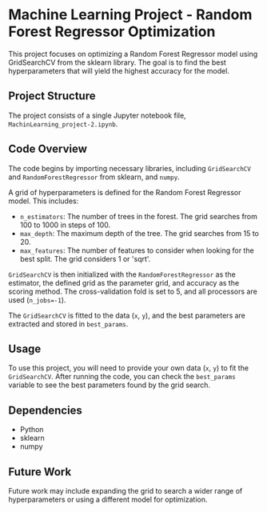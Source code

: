 # Machine Learning Project - Random Forest Regressor Optimization

This project focuses on optimizing a Random Forest Regressor model using GridSearchCV from the sklearn library. The goal is to find the best hyperparameters that will yield the highest accuracy for the model.

## Project Structure

The project consists of a single Jupyter notebook file, `MachinLearning_project-2.ipynb`.

## Code Overview

The code begins by importing necessary libraries, including `GridSearchCV` and `RandomForestRegressor` from sklearn, and `numpy`.

A grid of hyperparameters is defined for the Random Forest Regressor model. This includes:

- `n_estimators`: The number of trees in the forest. The grid searches from 100 to 1000 in steps of 100.
- `max_depth`: The maximum depth of the tree. The grid searches from 15 to 20.
- `max_features`: The number of features to consider when looking for the best split. The grid considers 1 or 'sqrt'.

`GridSearchCV` is then initialized with the `RandomForestRegressor` as the estimator, the defined grid as the parameter grid, and accuracy as the scoring method. The cross-validation fold is set to 5, and all processors are used (`n_jobs=-1`).

The `GridSearchCV` is fitted to the data (`x`, `y`), and the best parameters are extracted and stored in `best_params`.

## Usage

To use this project, you will need to provide your own data (`x`, `y`) to fit the `GridSearchCV`. After running the code, you can check the `best_params` variable to see the best parameters found by the grid search.

## Dependencies

- Python
- sklearn
- numpy

## Future Work

Future work may include expanding the grid to search a wider range of hyperparameters or using a different model for optimization.

###